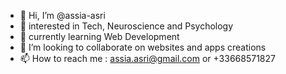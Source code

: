 - 👋 Hi, I’m @assia-asri
- 👀 interested in Tech, Neuroscience and Psychology
- 🌱 currently learning Web Development
- 💞️ I’m looking to collaborate on websites and apps creations
- 📫 How to reach me : assia.asri@gmail.com or +33668571827

<!---
The greatest journeys start with 1 footstep. Cheers !
--->
